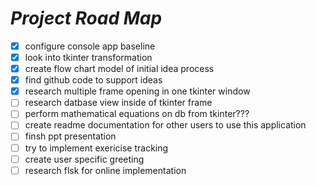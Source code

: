 # __*Project Road Map*__

- [x] configure console app baseline 
- [x] look into tkinter transformation
- [x] create flow chart model of initial idea process
- [x] find github code to support ideas
- [x] research multiple frame opening in one tkinter window
- [ ] research datbase view inside of tkinter frame
- [ ] perform mathematical equations on db from tkinter???
- [ ] create readme documentation for other users to use this application
- [ ] finsh ppt presentation
- [ ] try to implement exericise tracking
- [ ] create user specific greeting
- [ ] research flsk for online implementation